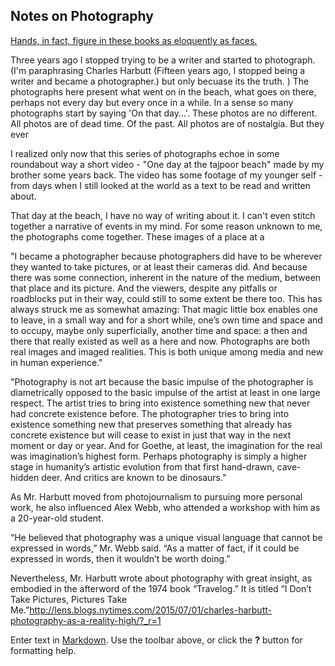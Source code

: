 ## Notes on Photography

[Hands, in fact, figure in these books as eloquently as faces.](http://www.americansuburbx.com/2010/10/review-paul-graham-shimmer-of.html)

Three years ago I stopped trying to be a writer and started to photograph. (I'm paraphrasing Charles Harbutt (Fifteen years ago, I stopped being a writer and became a photographer.) but only becuase its the truth. )
The photographs here present what went on in the beach, what goes on there, perhaps not every day but every once in a while. In a sense so many photographs start by saying 'On that day...'. These photos are no different. All photos are of dead time. Of the past. All photos are of nostalgia. But they ever

I realized only now that this series of photographs echoe in some roundabout way a short video - "One day at the tajpoor beach" made by my brother some years back. The video has some footage of my younger self - from days when I still looked at the world as a text to be read and written about.

That day at the beach, I have no way of writing about it. I can't even stitch together a narrative of events in my mind. For some reason unknown to me, the photographs come together. These images of a place at a 

"I became a photographer because photographers did have to be wherever they wanted to take pictures, or at least their cameras did. And because there was some connection, inherent in the nature of the medium, between that place and its picture. And the viewers, despite any pitfalls or roadblocks put in their way, could still to some extent be there too. This has always struck me as somewhat amazing: That magic little box enables one to leave, in a small way and for a short while, one’s own time and space and to occupy, maybe only superficially, another time and space: a then and there that really existed as well as a here and now. Photographs are both real images and imaged realities. This is both unique among media and new in human experience."

"Photography is not art because the basic impulse of the photographer is diametrically opposed to the basic impulse of the artist at least in one large respect. The artist tries to bring into existence something new that never had concrete existence before. The photographer tries to bring into existence something new that preserves something that already has concrete existence but will cease to exist in just that way in the next moment or day or year. And for Goethe, at least, the imagination for the real was imagination’s highest form. Perhaps photography is simply a higher stage in humanity’s artistic evolution from that first hand-drawn, cave-hidden deer. And critics are known to be dinosaurs."

As Mr. Harbutt moved from photojournalism to pursuing more personal work, he also influenced Alex Webb, who attended a workshop with him as a 20-year-old student.

“He believed that photography was a unique visual language that cannot be expressed in words,” Mr. Webb said. “As a matter of fact, if it could be expressed in words, then it wouldn’t be worth doing.”

Nevertheless, Mr. Harbutt wrote about photography with great insight, as embodied in the afterword of the 1974 book “Travelog.” It is titled “I Don’t Take Pictures, Pictures Take Me.”http://lens.blogs.nytimes.com/2015/07/01/charles-harbutt-photography-as-a-reality-high/?_r=1




Enter text in [Markdown](http://daringfireball.net/projects/markdown/). Use the toolbar above, or click the **?** button for formatting help.
